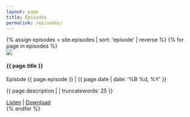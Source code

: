 ```yaml
---
layout: page
title: Episodes
permalink: /episodes/
---
```

<!-- <ul class="pod-list">
{% assign episodes = site.episodes | sort: 'episode' | reverse %}
{% for page in episodes %}
	<li>
	<h4 class="page-heading"> {{ page.title }} | Episode {{ page.episode }} </h4>
	<a href="{{ page.url | prepend: site.baseurl }}"><img src="{{ site.basurl }}/assets/episode-image/{{ page.image }}" class="episode-image"></a>
		{{ page.content }}
		<p class="pod-date"><small> Recorded on {{ page.date | date: '%B %d, %Y' }} </small></p>
	</li>
{% endfor %}
</ul> -->



<div class="episode-list">
	{% assign episodes = site.episodes | sort: 'episode' | reverse %}
		{% for page in episodes %}
		<div class="episode-card">
			<a href="{{ page.url | prepend: site.baseurl }}"><img src="{{ site.basurl }}/assets/episode-image/{{ page.image }}" class="episode-image"></a>
			<div class="episode-info">
				<h4 class="page-heading"> {{ page.title }} </h4>
				<p class="episode-record"><span class="highlight">Episode {{ page.episode }} | {{ page.date | date: '%B %d, %Y' }}</span></p>
				<p class="episode-blurb"> {{ page.description | | truncatewords: 25 }}</p>
			</div>
			<div class="episode-download">
				<a class="listen" href="{{ page.url | prepend: site.baseurl }}">Listen</a> | <a class="download" href="{{page.link}}"> Download</a> 
			</div>
			</div>
		{% endfor %}

